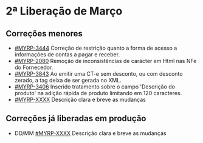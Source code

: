 # 2ª Liberação de Março

## Correções menores
* [#MYRP-3444](https://devmyrp.atlassian.net/browse/MYRP-3444) Correção de restrição quanto a forma de acesso a informações de contas a pagar e receber.
* [#MYRP-2080](https://devmyrp.atlassian.net/browse/MYRP-2080) Remoção de inconsistências de carácter em Html nas NFe do Fornecedor.
* [#MYRP-3843](https://devmyrp.atlassian.net/browse/MYRP-3843) Ao emitir uma CT-e sem desconto, ou com desconto zerado, a tag deixa de ser gerada no XML.
* [#MYRP-3406](https://devmyrp.atlassian.net/browse/MYRP-3460) Inserido tratamento sobre o campo 'Descrição do produto' na adição rápida de produto limitando em 120 caracteres.
* [#MYRP-XXXX]() Descrição clara e breve as mudanças

## Correções já liberadas em produção
* DD/MM [#MYRP-XXXX]() Descrição clara e breve as mudanças
